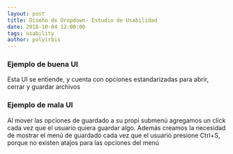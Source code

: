 ```yaml
---
layout: post
title: Diseño de Dropdown- Estudio de Usabilidad
date: 2018-10-04 12:00:00
tags: usability
author: polyirbis
---
```


### Ejemplo de buena UI
<amp-img width="512" height="512" layout="responsive" src="assets/images/goodui.png"></amp-img>
Esta UI se entiende, y cuenta con opciones estandarizadas para abrir, cerrar y guardar archivos

### Ejemplo de mala UI
<amp-img width="512" height="512" layout="responsive" src="assets/images/badui.png"></amp-img>
Al mover las opciones de guardado a su propi submenú agregamos un click cada vez que el usuario quiera guardar algo. Además creamos la necesidad de mostrar el menú de guardado cada vez que el usuario presione Ctrl+S, porque no existen atajos para las opciones del menú

